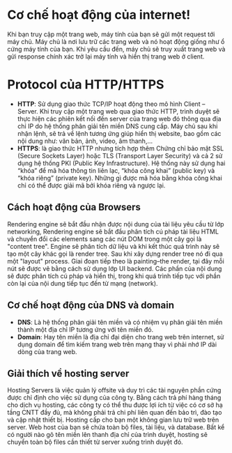 # Cơ chế hoạt động của internet!
Khi bạn truy cập một trang web, máy tính của bạn sẽ gửi một request tới máy chủ. Máy chủ là nơi lưu trữ các trang web và nó hoạt động giống như ổ cứng máy tính của bạn. Khi yêu cầu đến, máy chủ sẽ truy xuất trang web và gửi response chính xác trở lại máy tính và hiển thị trang web ở client.
# Protocol của HTTP/HTTPS
 - **HTTP**: Sử dụng giao thức TCP/IP hoạt động theo mô hình Client – Server. Khi truy cập một trang web qua giao thức HTTP, trình duyệt sẽ thực hiện các phiên kết nối đến server của trang web đó thông qua địa chỉ IP do hệ thống phân giải tên miền DNS cung cấp. Máy chủ sau khi nhận lệnh, sẽ trả về lệnh tương ứng giúp hiển thị website, bao gồm các nội dung như: văn bản, ảnh, video, âm thanh,…
 - **HTTPS**:  là giao thức HTTP nhưng tích hợp thêm Chứng chỉ bảo mật SSL (Secure Sockets Layer) hoặc TLS (Transport Layer Security) và cả 2 sử dụng hệ thống PKI (Public Key Infrastructure). Hệ thống này sử dụng hai “khóa” để mã hóa thông tin liên lạc, “khóa công khai” (public key) và “khóa riêng” (private key). Những gì được mã hóa bằng khóa công khai chỉ có thể được giải mã bởi khóa riêng và ngược lại.
## Cách hoạt động của Browsers
Rendering engine sẽ bắt đầu nhận được nội dung của tài liệu yêu cầu từ lớp networking, Rendering engine sẽ bắt đầu phân tích cú pháp tài liệu HTML và chuyển đổi các elements sang các nút DOM trong một cây gọi là "content tree". Engine sẽ phân tích dữ liệu và khi kết thúc quá trình này sẽ tạo một cây khác gọi là render tree. Sau khi xây dựng render tree nó đi qua một "layout" process. Giai đoạn tiếp theo là painting–the render, tại đây mỗi nút sẽ được vẽ bằng cách sử dụng lớp UI backend. Các phần của nội dung sẽ được phân tích cú pháp và hiển thị, trong khi quá trình tiếp tục với phần còn lại của nội dung tiếp tục đến từ mạng (network).
## Cơ chế hoạt động của DNS và domain
 - **DNS**: Là hệ thống phân giải tên miền và có nhiệm vụ phân giải tên miền thành một địa chỉ IP tương ứng với tên miền đó.
 - **Domain**: Hay tên miền là địa chỉ đại diện cho trang web trên internet, sử dụng domain để tìm kiếm trang web trên mạng thay vì phải nhớ IP dài dòng của trang
   web.
## Giải thích về hosting server
Hosting Servers là việc quản lý offsite và duy trì các tài nguyên phần cứng được chỉ định cho việc sử dụng của công ty. Bằng cách trả phí hàng tháng cho dịch vụ hosting, các công ty có thể thu được lợi ích từ việc có cơ sở hạ tầng CNTT đầy đủ, mà không phải trả chi phí liên quan đến bảo trì, đào tạo và cập nhật thiết bị.
Hosting cấp cho bạn một không gian lưu trữ web trên server. Web host của bạn sẽ chứa toàn bộ files, tài liệu, và database. Bất kể có người nào gõ tên miền lên thanh địa chỉ của trình duyệt, hosting sẽ chuyển toàn bộ files cần thiết từ server xuống trình duyệt đó.
